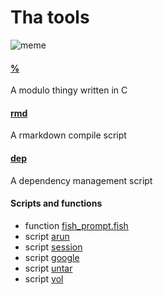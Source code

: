 # Tha tools
![meme](https://media1.tenor.com/images/c88ccf7c4a73ed1bc594fb4d74889db8/tenor.gif?itemid=9414483)

#### [%](https://raw.githubusercontent.com/ernestoittig/mytools/master/%/%.c)
A modulo thingy written in C
#### [rmd](https://raw.githubusercontent.com/ernestoittig/mytools/master/rmd/install)
A rmarkdown compile script
#### [dep](https://raw.githubusercontent.com/ernestoittig/mytools/master/dep/install)
A dependency management script
#### Scripts and functions
+ function [fish_prompt.fish](https://raw.githubusercontent.com/ernestoittig/mytools/master/fish/fish_prompt.fish)
+ script [arun](https://raw.githubusercontent.com/ernestoittig/mytools/master/scripts/arun)
+ script [session](https://raw.githubusercontent.com/ernestoittig/mytools/master/scripts/session)
+ script [google](https://raw.githubusercontent.com/ernestoittig/mytools/master/scripts/google)
+ script [untar](https://raw.githubusercontent.com/ernestoittig/mytools/master/scripts/untar)
+ script [vol](https://raw.githubusercontent.com/ernestoittig/mytools/master/scripts/vol)

